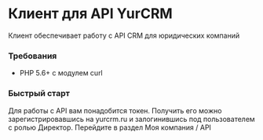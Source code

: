 # Клиент для API YurCRM

Клиент обеспечивает работу с API CRM для юридических компаний

### Требования
* PHP 5.6+ с модулем curl

### Быстрый старт
Для работы с API вам понадобится токен. Получить его можно зарегистрировавшись на yurcrm.ru и залогинившись 
под пользователем с ролью Директор. Перейдите в раздел Моя компания / API
